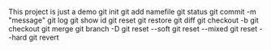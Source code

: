 This project is just a demo
git init
git add namefile
git status
git commit -m "message"
git log
git show id
git reset
git restore
git diff
git checkout -b <branch>
git checkout <branch>
git merge <branch>
git branch -D <branch>
git reset --soft <id> <!-- Đưa về staging area -->
git reset --mixed <id> <!-- Đưa về working directory --> 
git reset --hard <id> <!-- Xóa commit và đưa về commit có id truyền vào --> 
git revert <id> <!-- Đảo ngược những thay đổi của commit -->